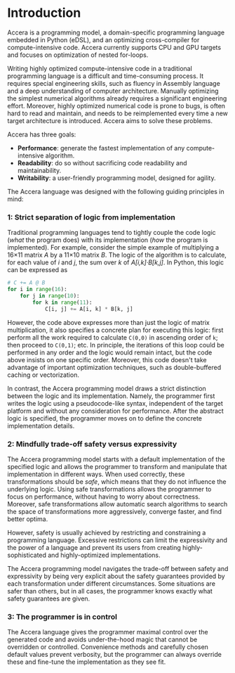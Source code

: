 [//]: # (Project: Accera)
[//]: # (Version: 1.2.0)

# Introduction
Accera is a programming model, a domain-specific programming language embedded in Python (eDSL), and an optimizing cross-compiler for compute-intensive code. Accera currently supports CPU and GPU targets and focuses on optimization of nested for-loops.

Writing highly optimized compute-intensive code in a traditional programming language is a difficult and time-consuming process. It requires special engineering skills, such as fluency in Assembly language and a deep understanding of computer architecture. Manually optimizing the simplest numerical algorithms already requires a significant engineering effort. Moreover, highly optimized numerical code is prone to bugs, is often hard to read and maintain, and needs to be reimplemented every time a new target architecture is introduced. Accera aims to solve these problems.

Accera has three goals:

* **Performance**: generate the fastest implementation of any compute-intensive algorithm.
* **Readability**: do so without sacrificing code readability and maintainability.
* **Writability**: a user-friendly programming model, designed for agility.

The Accera language was designed with the following guiding principles in mind:

### 1: Strict separation of logic from implementation
Traditional programming languages tend to tightly couple the code logic (*what* the program does) with its implementation (*how* the program is implemented). For example, consider the simple example of multiplying a 16&times;11 matrix *A* by a 11&times;10 matrix *B*. The logic of the algorithm is to calculate, for each value of *i* and *j*, the sum over *k* of *A[i,k]&middot;B[k,j]*. In Python, this logic can be expressed as
```python
# C += A @ B
for i in range(16):
    for j in range(10):
        for k in range(11):
            C[i, j] += A[i, k] * B[k, j]
```
However, the code above expresses more than just the logic of matrix multiplication, it also specifies a concrete plan for executing this logic: first perform all the work required to calculate `C(0,0)` in ascending order of `k`; then proceed to `C(0,1)`; etc. In principle, the iterations of this loop could be performed in any order and the logic would remain intact, but the code above insists on one specific order. Moreover, this code doesn't take advantage of important optimization techniques, such as double-buffered caching or vectorization.

In contrast, the Accera programming model draws a strict distinction between the logic and its implementation. Namely, the programmer first writes the logic using a pseudocode-like syntax, independent of the target platform and without any consideration for performance. After the abstract logic is specified, the programmer moves on to define the concrete implementation details.

### 2: Mindfully trade-off safety versus expressivity
The Accera programming model starts with a default implementation of the specified logic and allows the programmer to transform and manipulate that implementation in different ways. When used correctly, these transformations should be *safe*, which means that they do not influence the underlying logic. Using safe transformations allows the programmer to focus on performance, without having to worry about correctness. Moreover, safe transformations allow automatic search algorithms to search the space of transformations more aggressively, converge faster, and find better optima.

However, safety is usually achieved by restricting and constraining a programming language. Excessive restrictions can limit the expressivity and the power of a language and prevent its users from creating highly-sophisticated and highly-optimized implementations.

The Accera programming model navigates the trade-off between safety and expressivity by being very explicit about the safety guarantees provided by each transformation under different circumstances. Some situations are safer than others, but in all cases, the programmer knows exactly what safety guarantees are given.

### 3: The programmer is in control
The Accera language gives the programmer maximal control over the generated code and avoids under-the-hood magic that cannot be overridden or controlled. Convenience methods and carefully chosen default values prevent verbosity, but the programmer can always override these and fine-tune the implementation as they see fit.


<div style="page-break-after: always;"></div>
